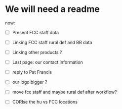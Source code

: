 # We will need a readme 

now: 

- [ ] Present FCC staff data 
- [ ] Linking FCC staff rural def and BB data
- [ ] Linking other products ?
- [ ] Last page: our contact information 
- [ ] reply to Pat Francis
- [ ] our logo bigger ?

- [ ] move fcc staff and maybe rural def after workflow?
- [ ] CORIse the hu vs FCC locations
